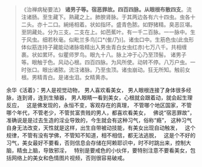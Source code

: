 > 《治禅病秘要法》
> **诸男子等。宿恶罪故。四百四脉。从眼根布散四支**。流注诸肠。至生藏下。熟藏之上。肺腴肾脉。于其两边各有六十四虫。虫各十二头。亦十二口。綩绻相着。状如指环。盛青色脓。如野猪精。臭恶叵堪。至阴藏处。分为三支。二支在上。如芭蕉叶。有一千二百脉。一一脉中。生于风虫。细若秋毫。似毗兰多鸟\[口\*(隹/乃)\]。诸虫口中。生筋色虫(此虫形体似筋连持子藏能动诸脉吸精出入男虫青白女虫红赤)七万八千。共相缠裹。状如累环。似瞿师罗鸟。眼九十八。脉上冲于心乃至顶髻。
> 诸男子等。眼触于色。风动心根。四百四脉。为风所使。动转不停。八万户虫。一时张口。眼出诸脓。流注诸脉。乃至虫顶。诸虫崩动。狂无所知。触前女根。男精青白。是诸虫泪。女精黄赤。

余华《活着》：男人是视觉动物，
男人喜欢看美女，
男人眼根连接了身体很多经脉，连到肾，连到生殖器，
男人眼睛一看到美女，心根就会跟着动，就会起生理反应，
&nbsp;
这是佛发现的，永恒不变，客观存在的真理，
不管哪个地区国家，不管哪个年代，不管老少，不管贫富贵贱的男人，都喜欢看美女，
&nbsp;
佛说“宿恶罪故”，准确说是是过去生造的淫业导致的，今生就会有这种习气，俗称“瘾”，
这种习气自身无法改变，天性就是这样，出生自带被动技能，有美女出现自动触发，
&nbsp;
这个规律，不管有没有学佛，不管知不知道，相不相信，都无法逃脱，
&nbsp;
这是个不好的习气，美女最好不要看，否则信息会存储在阿赖耶识中，时不时跳出来，控制大脑，精虫上脑，导致邪淫，
&nbsp;
特别是要戒色的小伙伴，要特别注意不要看美女，包括网络上的美女和色情图片视频，否则很容易破戒。